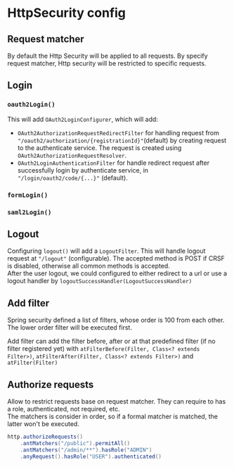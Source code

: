 # HttpSecurity config

## Request matcher

By default the Http Security will be applied to all requests. By specify request matcher, Http security will be restricted to specific requests.

## Login

### `oauth2Login()`

This will add `OAuth2LoginConfigurer`, which will add:

* `OAuth2AuthorizationRequestRedirectFilter` for handling request from `"/oauth2/authorization/{registrationId}"`(default) by creating request to the authenticate service. The request is created using `OAuth2AuthorizationRequestResolver`.
* `OAuth2LoginAuthenticationFilter` for handle redirect request after successfully login by authenticate service, in `"/login/oauth2/code/{...}"` (default).

### `formLogin()`

### `saml2Login()`

## Logout

Configuring `logout()` will add a `LogoutFilter`. This will handle logout request at `"/logout"` (configurable). The accepted method is POST if CRSF is disabled, otherwise all common methods is accepted.  
After the user logout, we could configured to either redirect to a url or use a logout handler by `logoutSuccessHandler(LogoutSuccessHandler)`

## Add filter

Spring security defined a list of filters, whose order is 100 from each other. The lower order filter will be executed first.

Add filter can add the filter before, after or at that predefined filter (if no filter registered yet) with `atFilterBefore(Filter, Class<? extends Filter>)`,  `atFilterAfter(Filter, Class<? extends Filter>)` and `atFilter(Filter)`

## Authorize requests

Allow to restrict requests base on request matcher. They can require to has a role, authenticated, not required, etc.  
The matchers is consider in order, so if a formal matcher is matched, the latter won't be executed.

```java
http.authorizeRequests()
    .antMatchers("/public").permitAll()
    .antMatchers("/admin/**").hasRole("ADMIN")
    .anyRequest().hasRole("USER").authenticated()
```
